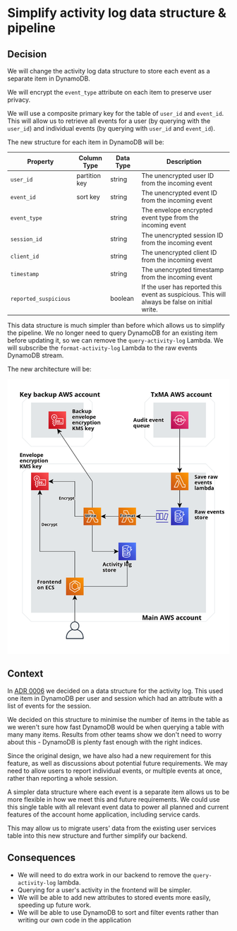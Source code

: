 # Simplify activity log data structure & pipeline

## Decision

We will change the activity log data structure to store each event as a separate item in DynamoDB.

We will encrypt the `event_type` attribute on each item to preserve user privacy.

We will use a composite primary key for the table of `user_id` and `event_id`.
This will allow us to retrieve all events for a user (by querying with the `user_id`) and individual events (by querying with `user_id` and `event_id`).

The new structure for each item in DynamoDB will be:

| Property              | Column Type   | Data Type | Description                                                                                    |
| --------------------- | ------------- | --------- | ---------------------------------------------------------------------------------------------- |
| `user_id`             | partition key | string    | The unencrypted user ID from the incoming event                                                |
| `event_id`            | sort key      | string    | The unencrypted event ID from the incoming event                                               |
| `event_type`          |               | string    | The envelope encrypted event type from the incoming event                                      |
| `session_id`          |               | string    | The unencrypted session ID from the incoming event                                             |
| `client_id`           |               | string    | The unencrypted client ID from the incoming event                                              |
| `timestamp`           |               | string    | The unencrypted timestamp from the incoming event                                              |
| `reported_suspicious` |               | boolean   | If the user has reported this event as suspicious. This will always be false on initial write. |

This data structure is much simpler than before which allows us to simplify the pipeline.
We no longer need to query DynamoDB for an existing item before updating it, so we can remove the `query-activity-log` Lambda.
We will subscribe the `format-activity-log` Lambda to the raw events DynamoDB stream.

The new architecture will be:

![Architectural design diagram showing the removal of the query lambda](images/ADR-0010-simplified-activity-log-architecture.png)

## Context

In [ADR 0006](./0006-recording-activity-log-data-within-the-account.md) we decided on a data structure for the activity log.
This used one item in DynamoDB per user and session which had an attribute with a list of events for the session.

We decided on this structure to minimise the number of items in the table as we weren't sure how fast DynamoDB would be when querying a table with many many items.
Results from other teams show we don't need to worry about this - DynamoDB is plenty fast enough with the right indices.

Since the original design, we have also had a new requirement for this feature, as well as discussions about potential future requirements.
We may need to allow users to report individual events, or multiple events at once, rather than reporting a whole session.

A simpler data structure where each event is a separate item allows us to be more flexible in how we meet this and future requirements.
We could use this single table with all relevant event data to power all planned and current features of the account home application, including service cards.

This may allow us to migrate users' data from the existing user services table into this new structure and further simplify our backend.

## Consequences

- We will need to do extra work in our backend to remove the `query-activity-log` lambda.
- Querying for a user's activity in the frontend will be simpler.
- We will be able to add new attributes to stored events more easily, speeding up future work.
- We will be able to use DynamoDB to sort and filter events rather than writing our own code in the application
